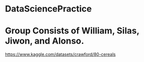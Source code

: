 # DataSciencePractice
# Group Consists of William, Silas, Jiwon, and Alonso.
https://www.kaggle.com/datasets/crawford/80-cereals